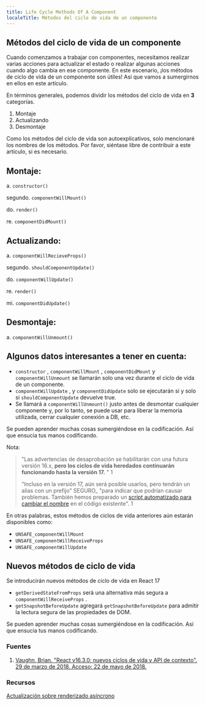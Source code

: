 ```yaml
---
title: Life Cycle Methods Of A Component
localeTitle: Métodos del ciclo de vida de un componente
---
```

## Métodos del ciclo de vida de un componente

Cuando comenzamos a trabajar con componentes, necesitamos realizar varias acciones para actualizar el estado o realizar algunas acciones cuando algo cambia en ese componente. En este escenario, ¡los métodos de ciclo de vida de un componente son útiles! Así que vamos a sumergirnos en ellos en este artículo.

En términos generales, podemos dividir los métodos del ciclo de vida en **3** categorías.

1.  Montaje
2.  Actualizando
3.  Desmontaje

Como los métodos del ciclo de vida son autoexplicativos, solo mencionaré los nombres de los métodos. Por favor, siéntase libre de contribuir a este artículo, si es necesario.

## Montaje:

a. `constructor()`

segundo. `componentWillMount()`

do. `render()`

re. `componentDidMount()`

## Actualizando:

a. `componentWillRecieveProps()`

segundo. `shouldComponentUpdate()`

do. `componentWillUpdate()`

re. `render()`

mi. `componentDidUpdate()`

## Desmontaje:

a. `componentWillUnmount()`

## Algunos datos interesantes a tener en cuenta:

*   `constructor` , `componentWillMount` , `componentDidMount` y `componentWillUnmount` se llamarán solo una vez durante el ciclo de vida de un componente.
*   `componentWillUpdate` , y `componentDidUpdate` solo se ejecutarán si y solo si `shouldComponentUpdate` devuelve true.
*   Se llamará a `componentWillUnmount()` justo antes de desmontar cualquier componente y, por lo tanto, se puede usar para liberar la memoria utilizada, cerrar cualquier conexión a DB, etc.

Se pueden aprender muchas cosas sumergiéndose en la codificación. Así que ensucia tus manos codificando.

Nota:

> "Las advertencias de desaprobación se habilitarán con una futura versión 16.x, **pero los ciclos de vida heredados continuarán funcionando hasta la versión 17.** " 1
> 
> "Incluso en la versión 17, aún será posible usarlos, pero tendrán un alias con un prefijo" SEGURO\_ "para indicar que podrían causar problemas. También hemos preparado un [script automatizado para cambiar el nombre](https://github.com/reactjs/react-codemod#rename-unsafe-lifecycles) en el código existente". 1

En otras palabras, estos métodos de ciclos de vida anteriores aún estarán disponibles como:

*   `UNSAFE_componentWillMount`
*   `UNSAFE_componentWillReceiveProps`
*   `UNSAFE_componentWillUpdate`

## Nuevos métodos de ciclo de vida

Se introducirán nuevos métodos de ciclo de vida en React 17

*   `getDerivedStateFromProps` será una alternativa más segura a `componentWillReceiveProps` .
*   `getSnapshotBeforeUpdate` agregará `getSnapshotBeforeUpdate` para admitir la lectura segura de las propiedades de DOM.

Se pueden aprender muchas cosas sumergiéndose en la codificación. Así que ensucia tus manos codificando.

### Fuentes

1.  [Vaughn, Brian. "React v16.3.0: nuevos ciclos de vida y API de contexto". 29 de marzo de 2018. Acceso: 22 de mayo de 2018.](https://reactjs.org/blog/2018/03/29/react-v-16-3.html)

### Recursos

[Actualización sobre renderizado asíncrono](https://reactjs.org/blog/2018/03/27/update-on-async-rendering.html)
